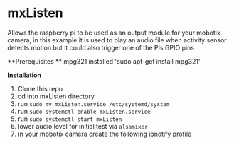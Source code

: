 # mxListen
Allows the raspberry pi to be used as an output module for your mobotix camera, in this example it is used to play an audio file when activity sensor detects motion but it could also trigger one of the PIs GPIO pins

**Prerequisites **
mpg321 installed
'sudo apt-get install mpg321'

**Installation**
1. Clone this repo
2. cd into mxListen directory
3. run `sudo mv mxListen.service /etc/systemd/system`
4. run `sudo systemctl enable mxListen.service`
5. run `sudo systemctl start mxListen`
6. lower audio level for initial test via `alsamixer`
7. in your mobotix camera create the following ipnotify profile
```profile=ip0:_profilename=message-PI:preset=custom:ackn_time=60:pushprofile=:pushmessage=$(ID.NAM)%3A $(TMS):ipnotifyaddress=<change to your PIs ip address>%3A50501:send=on_error:protocol=raw:boundary=--next-image--:httppath=:httpauth=:data=msg:ipnotifymessage=Error message:filetype=mxg:rate100=100:antetime=1:posttime=1:systime=1440:statprof=:heatprof=:ipnotifyport=0
```

